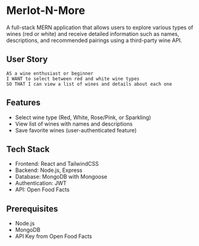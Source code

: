 # Merlot-N-More
A full-stack MERN application that allows users to explore various types of wines (red or white) and receive detailed information such as names, descriptions, and recommended pairings using a third-party wine API.

## User Story
```
AS a wine enthusiast or beginner
I WANT to select between red and white wine types
SO THAT I can view a list of wines and details about each one
```

## Features
* Select wine type (Red, White, Rose/Pink, or Sparkling)
* View list of wines with names and descriptions
* Save favorite wines (user-authenticated feature)

## Tech Stack
* Frontend: React and TailwindCSS
* Backend: Node.js, Express
* Database: MongoDB with Mongoose
* Authentication: JWT
* API: Open Food Facts

## Prerequisites
* Node.js
* MongoDB
* API Key from Open Food Facts